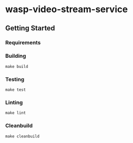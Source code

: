 # wasp-video-stream-service

## Getting Started

### Requirements

### Building

```
make build
```

### Testing

```
make test
```

### Linting

```
make lint
```

### Cleanbuild

```
make cleanbuild
```
